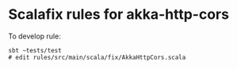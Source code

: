 # Scalafix rules for akka-http-cors

To develop rule:
```
sbt ~tests/test
# edit rules/src/main/scala/fix/AkkaHttpCors.scala
```
